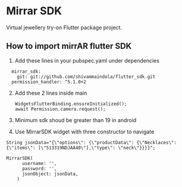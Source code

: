 # Mirrar SDK

Virtual jewellery try-on Flutter package project.

## How to import mirrAR flutter SDK

1. Add these lines in your pubspec.yaml under dependencies

```
  mirrar_sdk:
    git: git://github.com/shivammaindola/flutter_sdk.git
  permission_handler: ^5.1.0+2
```

2. Add these 2 lines inside main
   ```
   WidgetsFlutterBinding.ensureInitialized();
   await Permission.camera.request();
   ```
3. Minimum sdk shoud be greater than 19 in android

4. Use MirrarSDK widget with three constructor to navigate 

```String jsonData="{\"options\": {\"productData\": {\"Necklaces\": {\"items\": [\"513319NDJAA40\"],\"type\": \"neck\"}}}}";```

```
MirrarSDK(
      username: '',
      password: '',
      jsonObject: jsonData,
    )
```

    
